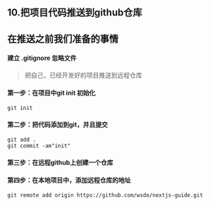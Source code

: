 ## 10.把项目代码推送到github仓库


## 在推送之前我们准备的事情
#### 建立 .gitignore 忽略文件
> 把自己，已经开发好的项目推送到远程仓库
#### 第一步：在项目中git init 初始化
```
git init
```

#### 第二步：把代码添加到git，并且提交
```
git add .
git commit -am"init"
```

####  第三步：在远程github上创建一个仓库

####  第四步：在本地项目中，添加远程仓库的地址
```
git remote add origin https://github.com/wsdo/nextjs-guide.git
```